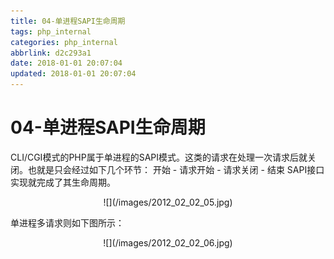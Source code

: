 ```yaml
---
title: 04-单进程SAPI生命周期
tags: php_internal
categories: php_internal
abbrlink: d2c293a1
date: 2018-01-01 20:07:04
updated: 2018-01-01 20:07:04
---
```


# 04-单进程SAPI生命周期
CLI/CGI模式的PHP属于单进程的SAPI模式。这类的请求在处理一次请求后就关闭。也就是只会经过如下几个环节： 开始 - 请求开始 - 请求关闭 - 结束 SAPI接口实现就完成了其生命周期。

<center>
![](/images/2012_02_02_05.jpg)
</center>

单进程多请求则如下图所示：

<center>
![](/images/2012_02_02_06.jpg)
</center>
